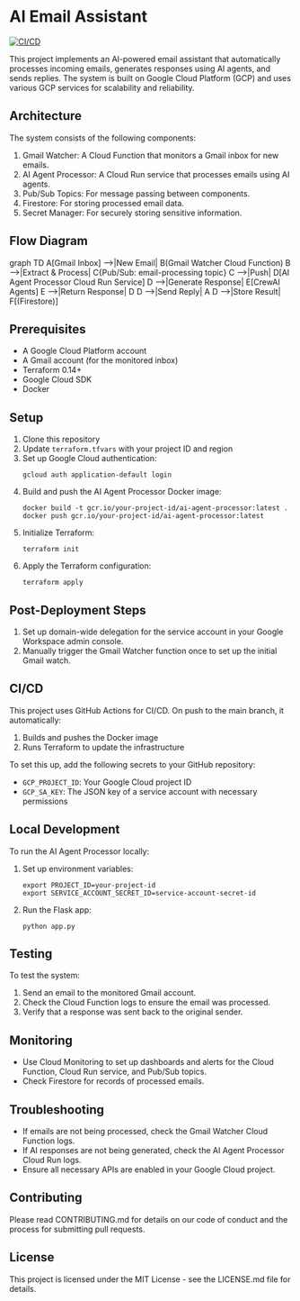 # AI Email Assistant

[![CI/CD](https://github.com/0xfauzi/email_agent/actions/workflows/ci-cd.yml/badge.svg)](https://github.com/0xfauzi/email_agent/actions/workflows/ci-cd.yml)

This project implements an AI-powered email assistant that automatically processes incoming emails, generates responses using AI agents, and sends replies. The system is built on Google Cloud Platform (GCP) and uses various GCP services for scalability and reliability.

## Architecture

The system consists of the following components:

1. Gmail Watcher: A Cloud Function that monitors a Gmail inbox for new emails.
2. AI Agent Processor: A Cloud Run service that processes emails using AI agents.
3. Pub/Sub Topics: For message passing between components.
4. Firestore: For storing processed email data.
5. Secret Manager: For securely storing sensitive information.

## Flow Diagram
<antArtifact identifier="flow-diagram" type="application/vnd.ant.mermaid" title="AI Email Assistant Flow Diagram">
graph TD
    A[Gmail Inbox] -->|New Email| B(Gmail Watcher Cloud Function)
    B -->|Extract & Process| C{Pub/Sub: email-processing topic}
    C -->|Push| D[AI Agent Processor Cloud Run Service]
    D -->|Generate Response| E[CrewAI Agents]
    E -->|Return Response| D
    D -->|Send Reply| A
    D -->|Store Result| F[(Firestore)]

## Prerequisites

- A Google Cloud Platform account
- A Gmail account (for the monitored inbox)
- Terraform 0.14+
- Google Cloud SDK
- Docker

## Setup

1. Clone this repository
2. Update `terraform.tfvars` with your project ID and region
3. Set up Google Cloud authentication:
   ```
   gcloud auth application-default login
   ```
4. Build and push the AI Agent Processor Docker image:
   ```
   docker build -t gcr.io/your-project-id/ai-agent-processor:latest .
   docker push gcr.io/your-project-id/ai-agent-processor:latest
   ```
5. Initialize Terraform:
   ```
   terraform init
   ```
6. Apply the Terraform configuration:
   ```
   terraform apply
   ```

## Post-Deployment Steps

1. Set up domain-wide delegation for the service account in your Google Workspace admin console.
2. Manually trigger the Gmail Watcher function once to set up the initial Gmail watch.

## CI/CD

This project uses GitHub Actions for CI/CD. On push to the main branch, it automatically:

1. Builds and pushes the Docker image
2. Runs Terraform to update the infrastructure

To set this up, add the following secrets to your GitHub repository:
- `GCP_PROJECT_ID`: Your Google Cloud project ID
- `GCP_SA_KEY`: The JSON key of a service account with necessary permissions

## Local Development

To run the AI Agent Processor locally:

1. Set up environment variables:
   ```
   export PROJECT_ID=your-project-id
   export SERVICE_ACCOUNT_SECRET_ID=service-account-secret-id
   ```
2. Run the Flask app:
   ```
   python app.py
   ```

## Testing

To test the system:

1. Send an email to the monitored Gmail account.
2. Check the Cloud Function logs to ensure the email was processed.
3. Verify that a response was sent back to the original sender.

## Monitoring

- Use Cloud Monitoring to set up dashboards and alerts for the Cloud Function, Cloud Run service, and Pub/Sub topics.
- Check Firestore for records of processed emails.

## Troubleshooting

- If emails are not being processed, check the Gmail Watcher Cloud Function logs.
- If AI responses are not being generated, check the AI Agent Processor Cloud Run logs.
- Ensure all necessary APIs are enabled in your Google Cloud project.

## Contributing

Please read CONTRIBUTING.md for details on our code of conduct and the process for submitting pull requests.

## License

This project is licensed under the MIT License - see the LICENSE.md file for details.